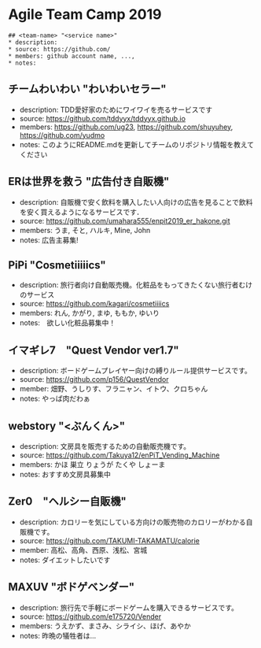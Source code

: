 Agile Team Camp 2019
=====

```
## <team-name> "<service name>"
* description:
* source: https://github.com/
* members: github account name, ...,
* notes:
```
## チームわいわい "わいわいセラー"
* description: TDD愛好家のためにワイワイを売るサービスです
* source: https://github.com/tddyyx/tddyyx.github.io
* members: https://github.com/ug23, https://github.com/shuyuhey, https://github.com/yudmo
* notes: このようにREADME.mdを更新してチームのリポジトリ情報を教えてください

## ERは世界を救う "広告付き自販機"
* description: 自販機で安く飲料を購入したい人向けの広告を見ることで飲料を安く買えるようになるサービスです．
* source: https://github.com/umahara555/enpit2019_er_hakone.git
* members: うま, そと, ハルキ, Mine, John
* notes: 広告主募集!

## PiPi "Cosmetiiiiics"
* description: 旅行者向け自動販売機。化粧品をもってきたくない旅行者むけのサービス
* source: https://github.com/kagari/cosmetiiiics
* members: れん, かがり, まゆ, ももか, ゆいり
* notes:　欲しい化粧品募集中！

## イマギレ7　"Quest Vendor ver1.7"
* description: ボードゲームプレイヤー向けの縛りルール提供サービスです。
* source: https://github.com/p156/QuestVendor
* member: 畑野、うしりす、フラニャン、イトウ、クロちゃん
* notes: やっぱ肉だわぁ 

## webstory "<ぶんくん>"
* description: 文房具を販売するための自動販売機です。
* source: https://github.com/Takuya12/enPiT_Vending_Machine
* members: かほ 巣立 りょうが たくや しょーま
* notes: おすすめ文房具募集中

## Zer0　"ヘルシー自販機"
* description: カロリーを気にしている方向けの販売物のカロリーがわかる自販機です。
* source: https://github.com/TAKUMI-TAKAMATU/calorie
* member: 高松、高角、西原、浅松、宮城
* notes: ダイエットしたいです

## MAXUV "ボドゲベンダー"
* description: 旅行先で手軽にボードゲームを購入できるサービスです。
* source: https://github.com/e175720/Vender
* members: うえかず、まさみ、シライシ、ほげ、あやか
* notes: 昨晩の犠牲者は...

